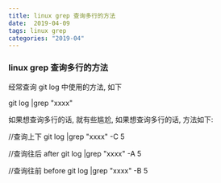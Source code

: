 ```yaml
---
title: linux grep 查询多行的方法
date:  2019-04-09
tags: linux grep
categories: "2019-04"
---
```


### linux grep 查询多行的方法

经常查询 git log 中使用的方法, 如下

git log |grep "xxxx"

如果想查询多行的话, 就有些尴尬, 如果想查询多行的话, 方法如下:

//查询上下
git log |grep "xxxx" -C 5

//查询往后 after
git log |grep "xxxx" -A 5

//查询往前 before
git log |grep "xxxx" -B 5